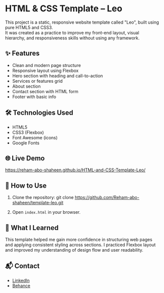 # HTML & CSS Template – Leo

This project is a static, responsive website template called "Leo", built using pure HTML5 and CSS3.  
It was created as a practice to improve my front-end layout, visual hierarchy, and responsiveness skills without using any framework.

## ✨ Features

- Clean and modern page structure
- Responsive layout using Flexbox
- Hero section with heading and call-to-action
- Services or features grid
- About section
- Contact section with HTML form
- Footer with basic info

## 🛠️ Technologies Used

- HTML5  
- CSS3 (Flexbox)  
- Font Awesome (icons)  
- Google Fonts


## 🌐 Live Demo
https://reham-abo-shaheen.github.io/HTML-and-CSS-Template-Leo/

## 📁 How to Use

1. Clone the repository:
git clone https://github.com/Reham-abo-shaheen/template-leo.git

2. Open `index.html` in your browser.

## 🎯 What I Learned

This template helped me gain more confidence in structuring web pages and applying consistent styling across sections. I practiced Flexbox layout and improved my understanding of design flow and user readability.

## 📬 Contact

- [LinkedIn](https://www.linkedin.com/in/reham-abo-shaheen-17596326a/)  
- [Behance](https://www.behance.net/rehamaboshaheen)
